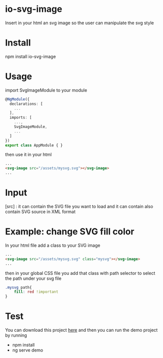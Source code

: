 # io-svg-image

Insert in your html an svg image so the user can manipulate the svg style

# Install

npm install io-svg-image

# Usage

import SvgImageModule to your module

```typescript
@NgModule({
  declarations: [
    ...
  ],
  imports: [
    ...,
    SvgImageModule,
    ...
  ]
})
export class AppModule { }
```

then use it in your html
```html
...
<svg-image src="/assets/mysvg.svg"></svg-image>
...
```

# Input
[src] : it can contain the SVG file you want to load and it can contain also contain SVG source in XML format

# Example: change SVG fill color
In your html file add a class to your SVG image

```html
...
<svg-image src="/assets/mysvg.svg" class="mysvg"></svg-image>
...
```

then in your global CSS file you add that class with path selector to select the path under your svg file

```css
.mysvg path{
    fill: red !important
}
```


# Test
You can download this project [here](https://github.com/mohamedkallel/io-svg-image/archive/master.zip) and then you can run the demo project by running

- npm install
- ng serve demo

